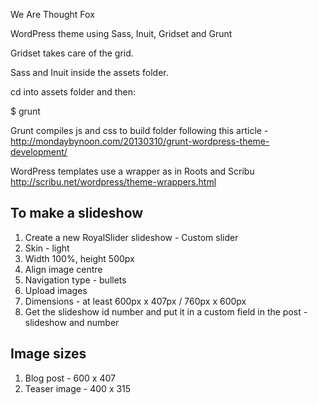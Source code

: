 We Are Thought Fox 

WordPress theme using Sass, Inuit, Gridset and Grunt

Gridset takes care of the grid. 

Sass and Inuit inside the assets folder. 

cd into assets folder and then: 

$ grunt

Grunt compiles js and css to build folder following this article - http://mondaybynoon.com/20130310/grunt-wordpress-theme-development/

WordPress templates use a wrapper as in Roots and Scribu http://scribu.net/wordpress/theme-wrappers.html

## To make a slideshow 
1. Create a new RoyalSlider slideshow - Custom slider
2. Skin - light
3. Width 100%, height 500px
4. Align image centre
5. Navigation type - bullets
6. Upload images
7. Dimensions - at least 600px x 407px / 760px x 600px 
8. Get the slideshow id number and put it in a custom field in the post - slideshow and number

## Image sizes
1. Blog post - 600 x 407
2. Teaser image - 400 x 315 

